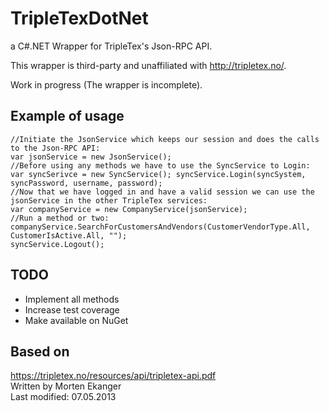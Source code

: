 # TripleTexDotNet #

a C#.NET Wrapper for TripleTex's Json-RPC API.

This wrapper is third-party and unaffiliated with http://tripletex.no/.

Work in progress (The wrapper is incomplete). 

## Example of usage ##

    //Initiate the JsonService which keeps our session and does the calls to the Json-RPC API:
    var jsonService = new JsonService();
    //Before using any methods we have to use the SyncService to Login:
    var syncSerivce = new SyncService(); syncService.Login(syncSystem, syncPassword, username, password);
    //Now that we have logged in and have a valid session we can use the jsonService in the other TripleTex services:
    var companyService = new CompanyService(jsonService);
    //Run a method or two:
    companyService.SearchForCustomersAndVendors(CustomerVendorType.All, CustomerIsActive.All, "");
    syncService.Logout();

## TODO ##

- Implement all methods
- Increase test coverage
- Make available on NuGet

## Based on ##
https://tripletex.no/resources/api/tripletex-api.pdf  
Written by Morten Ekanger  
Last modified: 07.05.2013